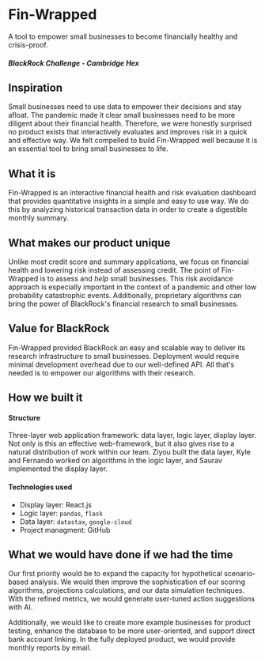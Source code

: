 # Fin-Wrapped
A tool to empower small businesses to become financially healthy and crisis-proof.

#### _BlackRock Challenge - Cambridge Hex_

## Inspiration
Small businesses need to use data to empower their decisions and stay afloat. The pandemic made it clear small businesses need to be more diligent about their financial health. Therefore, we were honestly surprised no product exists that interactively evaluates and improves risk in a quick and effective way. We felt compelled to build Fin-Wrapped well because it is an essential tool to bring small businesses to life.

## What it is
Fin-Wrapped is an interactive financial health and risk evaluation dashboard that provides quantitative insights in a simple and easy to use way. We do this by analyzing historical transaction data in order to create a digestible monthly summary.

## What makes our product unique
Unlike most credit score and summary applications, we focus on financial health and lowering risk instead of assessing credit. The point of Fin-Wrapped is to assess and _help_ small businesses. This risk avoidance approach is especially important in the context of a pandemic and other low probability catastrophic events. Additionally, proprietary algorithms can bring the power of BlackRock's financial research to small businesses. 

## Value for BlackRock
Fin-Wrapped provided BlackRock an easy and scalable way to deliver its research infrastructure to small businesses. Deployment would require minimal development overhead due to our well-defined API. All that's needed is to empower our algorithms with their research.

## How we built it
#### Structure
Three-layer web application framework: data layer, logic layer, display layer. Not only is this an effective web-framework, but it also gives rise to a natural distribution of work within our team. Ziyou built the data layer, Kyle and Fernando worked on algorithms in the logic layer, and Saurav implemented the display layer. 

#### Technologies used
- Display layer: React.js
- Logic layer: `pandas`, `flask`
- Data layer:  `datastax`, `google-cloud`
- Project managment: GitHub

## What we would have done if we had the time
Our first priority would be to expand the capacity for hypothetical scenario-based analysis. We would then improve the sophistication of our scoring algorithms, projections calculations, and our data simulation techniques. With the refined metrics, we would generate user-tuned action suggestions with AI. 

Additionally, we would like to create more example businesses for product testing, enhance the database to be more user-oriented, and support direct bank account linking. In the fully deployed product, we would provide monthly reports by email. 

